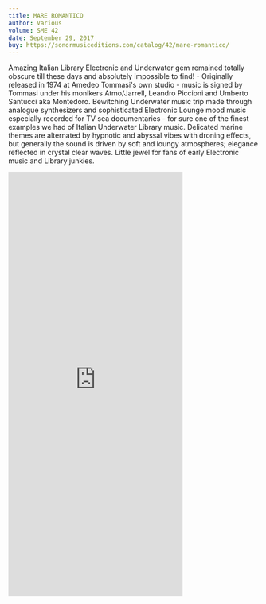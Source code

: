 ```yaml
---
title: MARE ROMANTICO
author: Various
volume: SME 42
date: September 29, 2017
buy: https://sonormusiceditions.com/catalog/42/mare-romantico/
---
```


Amazing Italian Library Electronic and Underwater gem remained totally obscure till these days and absolutely impossible to find! - Originally released in 1974 at Amedeo Tommasi's own studio - music is signed by Tommasi under his monikers Atmo/Jarrell, Leandro Piccioni and Umberto Santucci aka Montedoro. Bewitching Underwater music trip made through analogue synthesizers and sophisticated Electronic Lounge mood music especially recorded for TV sea documentaries - for sure one of the finest examples we had of Italian Underwater Library music. Delicated marine themes are alternated by hypnotic and abyssal vibes with droning effects, but generally the sound is driven by soft and loungy atmospheres; elegance reflected in crystal clear waves. Little jewel for fans of early Electronic music and Library junkies.

<iframe style="border: 0; width: 350px; height: 853px;" src="https://bandcamp.com/EmbeddedPlayer/album=1943909623/size=large/bgcol=ffffff/linkcol=0687f5/package=3906716567/transparent=true/" seamless><a href="http://sonormusiceditions.bandcamp.com/album/mare-romantico">MARE ROMANTICO by Various</a></iframe>
